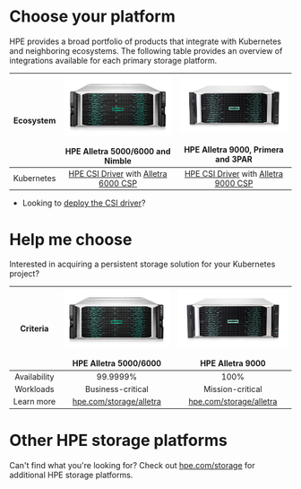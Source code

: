 # Choose your platform

HPE provides a broad portfolio of products that integrate with Kubernetes and neighboring ecosystems. The following table provides an overview of integrations available for each primary storage platform.

| Ecosystem | ![](img/alletra6000.png)<br /><br /> HPE Alletra 5000/6000 and Nimble | ![](img/alletra9000.png) <br /><br /> HPE Alletra 9000, Primera and 3PAR |
| :-: | :-: | :-: |
| Kubernetes | [HPE CSI Driver](../csi_driver/index.md) with [Alletra 6000 CSP](../container_storage_provider/hpe_alletra_6000/index.md) |[HPE CSI Driver](../csi_driver/index.md) with [Alletra 9000 CSP](../container_storage_provider/hpe_alletra_9000/index.md) |

- Looking to [deploy the CSI driver](../csi_driver/deployment.md)? 

# Help me choose

Interested in acquiring a persistent storage solution for your Kubernetes project?

| Criteria        | ![](img/alletra6000.png)<br /><br /> HPE Alletra 5000/6000     | ![](img/alletra9000.png) <br /><br /> HPE Alletra 9000    |
| :-------------: | :-------------------------------------------------------: | :-------------------------------------------------------: |
| Availability    | 99.9999%                                                  | 100%                                                      |
| Workloads       | Business-critical                                         | Mission-critical                                          |
| Learn&nbsp;more | [hpe.com/storage/alletra](http://hpe.com/storage/alletra) | [hpe.com/storage/alletra](http://hpe.com/storage/alletra) |

# Other HPE storage platforms

Can't find what you're looking for? Check out [hpe.com/storage](http://hpe.com/storage) for additional HPE storage platforms.
